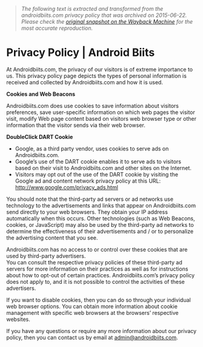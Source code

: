 > *The following text is extracted and transformed from the androidbiits.com privacy policy that was archived on 2015-06-22. Please check the [original snapshot on the Wayback Machine](https://web.archive.org/web/20150622071449id_/http%3A//androidbiits.com/privacy-policy) for the most accurate reproduction.*

# Privacy Policy | Android Biits

At Androidbiits.com, the privacy of our visitors is of extreme importance to us. This privacy policy page depicts the types of personal information is received and collected by Androidbiits.com and how it is used.

**Cookies and Web Beacons**

Androidbiits.com does use cookies to save information about visitors preferences, save user-specific information on which web pages the visitor visit, modify Web page content based on visitors web browser type or other information that the visitor sends via their web browser.

**DoubleClick DART Cookie**

  * Google, as a third party vendor, uses cookies to serve ads on Androidbiits.com.
  * Google’s use of the DART cookie enables it to serve ads to visitors based on their visit to Androidbiits.com and other sites on the Internet.
  * Visitors may opt out of the use of the DART cookie by visiting the Google ad and content network privacy policy at this URL: http://www.google.com/privacy_ads.html



You should note that the third-party ad servers or ad networks use technology to the advertisements and links that appear on Androidbiits.com send directly to your web browsers. They obtain your IP address automatically when this occurs. Other technologies (such as Web Beacons, cookies, or JavaScript) may also be used by the third-party ad networks to determine the effectiveness of their advertisements and / or to personalize the advertising content that you see.

Androidbiits.com has no access to or control over these cookies that are used by third-party advertisers.  
You can consult the respective privacy policies of these third-party ad servers for more information on their practices as well as for instructions about how to opt-out of certain practices. Androidbiits.com’s privacy policy does not apply to, and it is not possible to control the activities of these advertisers.

If you want to disable cookies, then you can do so through your individual web browser options. You can obtain more information about cookie management with specific web browsers at the browsers’ respective websites.

If you have any questions or require any more information about our privacy policy, then you can contact us by email at admin@androidbiits.com.
